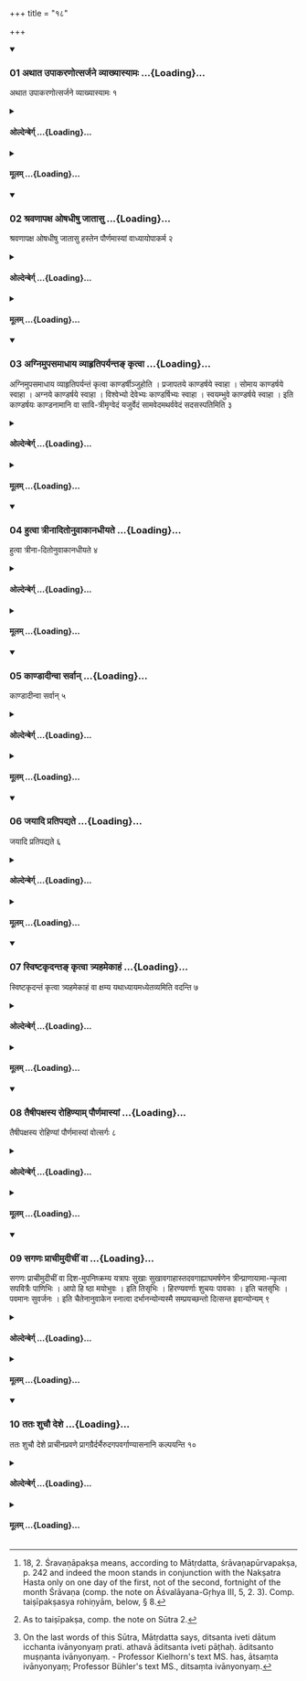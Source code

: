 +++
title = "१८"

+++

<div class="js_include" includetitle="true" newlevelforh1="3" unfilled url="/vedAH_yajuH/taittirIyam/sUtram/hiraNyakeshI/gRhyam/vishvAsa-prastutiH/2/18/01_athAta_upAkaraNotsarjane_vy.md">
<details open><summary><h3>01 अथात उपाकरणोत्सर्जने व्याख्यास्यामः ...{Loading}...</h3></summary>

अथात उपाकरणोत्सर्जने व्याख्यास्यामः १
</details>
</div>
<div class="js_include collapsed" newlevelforh1="4" title="ओल्देन्बेर्ग्" unfilled url="/vedAH_yajuH/taittirIyam/sUtram/hiraNyakeshI/gRhyam/oldenberg/2/18/01_athAta_upAkaraNotsarjane_vy.md">
<details><summary><h4>ओल्देन्बेर्ग् ...{Loading}...</h4></summary>

1. Now we shall explain the opening and the conclusion (of the annual course of study).

</details>
</div>
<div class="js_include collapsed" newlevelforh1="4" title="मूलम्" unfilled url="/vedAH_yajuH/taittirIyam/sUtram/hiraNyakeshI/gRhyam/mUlam/2/18/01_athAta_upAkaraNotsarjane_vy.md">
<details><summary><h4>मूलम् ...{Loading}...</h4></summary>

अथात उपाकरणोत्सर्जने व्याख्यास्यामः १
</details>
</div>
<div class="js_include" includetitle="true" newlevelforh1="3" unfilled url="/vedAH_yajuH/taittirIyam/sUtram/hiraNyakeshI/gRhyam/vishvAsa-prastutiH/2/18/02_shravaNApaxa_oShadhIShu_jAt.md">
<details open><summary><h3>02 श्रवणापक्ष ओषधीषु जातासु ...{Loading}...</h3></summary>

श्रवणापक्ष ओषधीषु जातासु हस्तेन पौर्णमास्यां वाध्यायोपाकर्म २
</details>
</div>
<div class="js_include collapsed" newlevelforh1="4" title="ओल्देन्बेर्ग्" unfilled url="/vedAH_yajuH/taittirIyam/sUtram/hiraNyakeshI/gRhyam/oldenberg/2/18/02_shravaNApaxa_oShadhIShu_jAt.md">
<details><summary><h4>ओल्देन्बेर्ग् ...{Loading}...</h4></summary>

2. [^1]  During the fortnight that precedes the Śravaṇā

[^1]:  18, 2. Śravaṇāpakṣa means, according to Mātṛdatta, śrāvaṇapūrvapakṣa, p. 242 and indeed the moon stands in conjunction with the Nakṣatra Hasta only on one day of the first, not of the second, fortnight of the month Śrāvaṇa (comp. the note on Āśvalāyana-Gṛhya III, 5, 2. 3). Comp. taiṣīpakṣasya rohiṇyām, below, § 8.

full moon, when the herbs have appeared, under (the Nakṣatra) Hasta or on the full-moon day (itself), the opening ceremony of the (annual course of) study (is performed).

</details>
</div>
<div class="js_include collapsed" newlevelforh1="4" title="मूलम्" unfilled url="/vedAH_yajuH/taittirIyam/sUtram/hiraNyakeshI/gRhyam/mUlam/2/18/02_shravaNApaxa_oShadhIShu_jAt.md">
<details><summary><h4>मूलम् ...{Loading}...</h4></summary>

श्रवणापक्ष ओषधीषु जातासु हस्तेन पौर्णमास्यां वाध्यायोपाकर्म २
</details>
</div>
<div class="js_include" includetitle="true" newlevelforh1="3" unfilled url="/vedAH_yajuH/taittirIyam/sUtram/hiraNyakeshI/gRhyam/vishvAsa-prastutiH/2/18/03_agnimupasamAdhAya_vyAhRtipa.md">
<details open><summary><h3>03 अग्निमुपसमाधाय व्याहृतिपर्यन्तङ् कृत्वा ...{Loading}...</h3></summary>

अग्निमुपसमाधाय व्याहृतिपर्यन्तं कृत्वा काण्डर्षीञ्जुहोति । प्रजापतये काण्डर्षये स्वाहा । सोमाय काण्डर्षये स्वाहा । अग्नये काण्डर्षये स्वाहा । विश्वेभ्यो देवेभ्यः काण्डर्षिभ्यः स्वाहा । स्वयम्भुवे काण्डर्षये स्वाहा । इति काण्डर्षयः काण्डनामानि वा सावि-त्रीमृग्वेदं यजुर्वेदं सामवेदमथर्ववेदं सदसस्पतिमिति ३
</details>
</div>
<div class="js_include collapsed" newlevelforh1="4" title="ओल्देन्बेर्ग्" unfilled url="/vedAH_yajuH/taittirIyam/sUtram/hiraNyakeshI/gRhyam/oldenberg/2/18/03_agnimupasamAdhAya_vyAhRtipa.md">
<details><summary><h4>ओल्देन्बेर्ग् ...{Loading}...</h4></summary>

3. Having put wood on the fire and performed the rites down to the Vyāhṛti oblations, he sacrifices (with his pupils) to the Ṛṣis of the Kāṇḍas: 'To Prajāpati, the Ṛṣi of a Kāṇḍa, svāhā! To Soma, the Ṛṣi of a Kāṇḍa, svāhā! To Agni, the Ṛṣi of a Kāṇḍa, svāhā! To the Viśve devās, the Ṛṣis of a Kāṇḍa, svāhā! To Svayambhū, the Ṛṣi of a Kāṇḍa, svāhā!' - these are the Ṛṣis of the Kāṇḍas. Or (he sacrifices) to the names of the Kāṇḍas, to the Sāvitrī, to the Ṛg-veda, the Yajur-veda, the Sāma-veda, the Atharva-veda, and to Sadasaspati.

</details>
</div>
<div class="js_include collapsed" newlevelforh1="4" title="मूलम्" unfilled url="/vedAH_yajuH/taittirIyam/sUtram/hiraNyakeshI/gRhyam/mUlam/2/18/03_agnimupasamAdhAya_vyAhRtipa.md">
<details><summary><h4>मूलम् ...{Loading}...</h4></summary>

अग्निमुपसमाधाय व्याहृतिपर्यन्तं कृत्वा काण्डर्षीञ्जुहोति । प्रजापतये काण्डर्षये स्वाहा । सोमाय काण्डर्षये स्वाहा । अग्नये काण्डर्षये स्वाहा । विश्वेभ्यो देवेभ्यः काण्डर्षिभ्यः स्वाहा । स्वयम्भुवे काण्डर्षये स्वाहा । इति काण्डर्षयः काण्डनामानि वा सावि-त्रीमृग्वेदं यजुर्वेदं सामवेदमथर्ववेदं सदसस्पतिमिति ३
</details>
</div>
<div class="js_include" includetitle="true" newlevelforh1="3" unfilled url="/vedAH_yajuH/taittirIyam/sUtram/hiraNyakeshI/gRhyam/vishvAsa-prastutiH/2/18/04_hutvA_trInAditonuvAkAnadhIy.md">
<details open><summary><h3>04 हुत्वा त्रीनादितोनुवाकानधीयते ...{Loading}...</h3></summary>

हुत्वा त्रीना-दितोनुवाकानधीयते ४
</details>
</div>
<div class="js_include collapsed" newlevelforh1="4" title="ओल्देन्बेर्ग्" unfilled url="/vedAH_yajuH/taittirIyam/sUtram/hiraNyakeshI/gRhyam/oldenberg/2/18/04_hutvA_trInAditonuvAkAnadhIy.md">
<details><summary><h4>ओल्देन्बेर्ग् ...{Loading}...</h4></summary>

4. Having (thus) sacrificed, they repeat the first three Anuvākas,

</details>
</div>
<div class="js_include collapsed" newlevelforh1="4" title="मूलम्" unfilled url="/vedAH_yajuH/taittirIyam/sUtram/hiraNyakeshI/gRhyam/mUlam/2/18/04_hutvA_trInAditonuvAkAnadhIy.md">
<details><summary><h4>मूलम् ...{Loading}...</h4></summary>

हुत्वा त्रीना-दितोनुवाकानधीयते ४
</details>
</div>
<div class="js_include" includetitle="true" newlevelforh1="3" unfilled url="/vedAH_yajuH/taittirIyam/sUtram/hiraNyakeshI/gRhyam/vishvAsa-prastutiH/2/18/05_kANDAdInvA_sarvAn.md">
<details open><summary><h3>05 काण्डादीन्वा सर्वान् ...{Loading}...</h3></summary>

काण्डादीन्वा सर्वान् ५
</details>
</div>
<div class="js_include collapsed" newlevelforh1="4" title="ओल्देन्बेर्ग्" unfilled url="/vedAH_yajuH/taittirIyam/sUtram/hiraNyakeshI/gRhyam/oldenberg/2/18/05_kANDAdInvA_sarvAn.md">
<details><summary><h4>ओल्देन्बेर्ग् ...{Loading}...</h4></summary>

5. Or the beginnings of all Kāṇḍas.

</details>
</div>
<div class="js_include collapsed" newlevelforh1="4" title="मूलम्" unfilled url="/vedAH_yajuH/taittirIyam/sUtram/hiraNyakeshI/gRhyam/mUlam/2/18/05_kANDAdInvA_sarvAn.md">
<details><summary><h4>मूलम् ...{Loading}...</h4></summary>

काण्डादीन्वा सर्वान् ५
</details>
</div>
<div class="js_include" includetitle="true" newlevelforh1="3" unfilled url="/vedAH_yajuH/taittirIyam/sUtram/hiraNyakeshI/gRhyam/vishvAsa-prastutiH/2/18/06_jayAdi_pratipadyate.md">
<details open><summary><h3>06 जयादि प्रतिपद्यते ...{Loading}...</h3></summary>

जयादि प्रतिपद्यते ६
</details>
</div>
<div class="js_include collapsed" newlevelforh1="4" title="ओल्देन्बेर्ग्" unfilled url="/vedAH_yajuH/taittirIyam/sUtram/hiraNyakeshI/gRhyam/oldenberg/2/18/06_jayAdi_pratipadyate.md">
<details><summary><h4>ओल्देन्बेर्ग् ...{Loading}...</h4></summary>

6. He enters upon (sacrificing) the Jaya, &c. (oblations; see above, I, 1, 3, 8).

</details>
</div>
<div class="js_include collapsed" newlevelforh1="4" title="मूलम्" unfilled url="/vedAH_yajuH/taittirIyam/sUtram/hiraNyakeshI/gRhyam/mUlam/2/18/06_jayAdi_pratipadyate.md">
<details><summary><h4>मूलम् ...{Loading}...</h4></summary>

जयादि प्रतिपद्यते ६
</details>
</div>
<div class="js_include" includetitle="true" newlevelforh1="3" unfilled url="/vedAH_yajuH/taittirIyam/sUtram/hiraNyakeshI/gRhyam/vishvAsa-prastutiH/2/18/07_sviShTakRdanta~N_kRtvA_trya.md">
<details open><summary><h3>07 स्विष्टकृदन्तङ् कृत्वा त्र्यहमेकाहं ...{Loading}...</h3></summary>

स्विष्टकृदन्तं कृत्वा त्र्यहमेकाहं वा क्षम्य यथाध्यायमध्येतव्यमिति वदन्ति ७
</details>
</div>
<div class="js_include collapsed" newlevelforh1="4" title="ओल्देन्बेर्ग्" unfilled url="/vedAH_yajuH/taittirIyam/sUtram/hiraNyakeshI/gRhyam/oldenberg/2/18/07_sviShTakRdanta~N_kRtvA_trya.md">
<details><summary><h4>ओल्देन्बेर्ग् ...{Loading}...</h4></summary>

7. After all rites down to the Sviṣṭakṛt oblation have been performed, they stop studying three days or one day; then they should go on studying so as to commence where they have broken off: so say the teachers.

</details>
</div>
<div class="js_include collapsed" newlevelforh1="4" title="मूलम्" unfilled url="/vedAH_yajuH/taittirIyam/sUtram/hiraNyakeshI/gRhyam/mUlam/2/18/07_sviShTakRdanta~N_kRtvA_trya.md">
<details><summary><h4>मूलम् ...{Loading}...</h4></summary>

स्विष्टकृदन्तं कृत्वा त्र्यहमेकाहं वा क्षम्य यथाध्यायमध्येतव्यमिति वदन्ति ७
</details>
</div>
<div class="js_include" includetitle="true" newlevelforh1="3" unfilled url="/vedAH_yajuH/taittirIyam/sUtram/hiraNyakeshI/gRhyam/vishvAsa-prastutiH/2/18/08_taiShIpaxasya_rohiNyAm_paur.md">
<details open><summary><h3>08 तैषीपक्षस्य रोहिण्याम् पौर्णमास्यां ...{Loading}...</h3></summary>

तैषीपक्षस्य रोहिण्यां पौर्णमास्यां वोत्सर्गः ८
</details>
</div>
<div class="js_include collapsed" newlevelforh1="4" title="ओल्देन्बेर्ग्" unfilled url="/vedAH_yajuH/taittirIyam/sUtram/hiraNyakeshI/gRhyam/oldenberg/2/18/08_taiShIpaxasya_rohiNyAm_paur.md">
<details><summary><h4>ओल्देन्बेर्ग् ...{Loading}...</h4></summary>

8. [^2]  During the fortnight that precedes the Taiṣī full moon, under (the Nakṣatra) Rohiṇī or on the full-moon day (itself), the Utsarga (or conclusion of the term of study) is celebrated.

[^2]:  As to taiṣīpakṣa, comp. the note on Sūtra 2.

</details>
</div>
<div class="js_include collapsed" newlevelforh1="4" title="मूलम्" unfilled url="/vedAH_yajuH/taittirIyam/sUtram/hiraNyakeshI/gRhyam/mUlam/2/18/08_taiShIpaxasya_rohiNyAm_paur.md">
<details><summary><h4>मूलम् ...{Loading}...</h4></summary>

तैषीपक्षस्य रोहिण्यां पौर्णमास्यां वोत्सर्गः ८
</details>
</div>
<div class="js_include" includetitle="true" newlevelforh1="3" unfilled url="/vedAH_yajuH/taittirIyam/sUtram/hiraNyakeshI/gRhyam/vishvAsa-prastutiH/2/18/09_sagaNaH_prAchImudIchIM_vA.md">
<details open><summary><h3>09 सगणः प्राचीमुदीचीं वा ...{Loading}...</h3></summary>

सगणः प्राचीमुदीचीं वा दिश-मुपनिष्क्रम्य यत्रापः सुखाः सुखावगाहास्तदवगाह्याघमर्षणेन त्रीन्प्राणायामा-न्कृत्वा सपवित्रैः पाणिभिः । आपो हि ष्ठा मयोभुवः । इति तिसृभिः । हिरण्यवर्णाः शुचयः पावकाः । इति चतसृभिः । पवमानः सुवर्जनः । इति चैतेनानुवाकेन स्नात्वा दर्भानन्योन्यस्मै सम्प्रयच्छन्तो दित्सन्त इवान्योन्यम् ९
</details>
</div>
<div class="js_include collapsed" newlevelforh1="4" title="ओल्देन्बेर्ग्" unfilled url="/vedAH_yajuH/taittirIyam/sUtram/hiraNyakeshI/gRhyam/oldenberg/2/18/09_sagaNaH_prAchImudIchIM_vA.md">
<details><summary><h4>ओल्देन्बेर्ग् ...{Loading}...</h4></summary>

9. [^3]  (The teacher) with his pupils goes in an easterly or northerly direction, and where they find a pleasant water with a pleasant bathing-place, they dive into it and perform three suppressions of the breath with the Agharmarshaṇa hymn (Ṛg-veda X, 190 = Taitt. Ar. X, 1, 13. 14.). Holding purifiers (i.e. Darbha blades) in their hands they bathe with the three (verses), 'Ye waters, ye are wholesome' (Taitt. Saṃh. IV, 1, 5, 1), with the four (verses), 'The gold-coloured, pure, purifying waters' (T.S.V, 6, 1, 1 seq.), and with the Anuvāka, '(Soma) which clears itself, the heavenly being' (Taitt. Br. I, 4, 8): giving the Darbha blades to each other and feigning to try to seize (??) each other.

[^3]:  On the last words of this Sūtra, Mātṛdatta says, ditsanta iveti dātum icchanta ivānyonyaṃ prati. athavā āditsanta iveti pāṭhaḥ. āditsanto muṣṇanta ivānyonyaṃ. - Professor Kielhorn's text MS. has, ātsaṃta ivānyonyaṃ; Professor Bühler's text MS., ditsaṃta ivānyonyaṃ.

</details>
</div>
<div class="js_include collapsed" newlevelforh1="4" title="मूलम्" unfilled url="/vedAH_yajuH/taittirIyam/sUtram/hiraNyakeshI/gRhyam/mUlam/2/18/09_sagaNaH_prAchImudIchIM_vA.md">
<details><summary><h4>मूलम् ...{Loading}...</h4></summary>

सगणः प्राचीमुदीचीं वा दिश-मुपनिष्क्रम्य यत्रापः सुखाः सुखावगाहास्तदवगाह्याघमर्षणेन त्रीन्प्राणायामा-न्कृत्वा सपवित्रैः पाणिभिः । आपो हि ष्ठा मयोभुवः । इति तिसृभिः । हिरण्यवर्णाः शुचयः पावकाः । इति चतसृभिः । पवमानः सुवर्जनः । इति चैतेनानुवाकेन स्नात्वा दर्भानन्योन्यस्मै सम्प्रयच्छन्तो दित्सन्त इवान्योन्यम् ९
</details>
</div>
<div class="js_include" includetitle="true" newlevelforh1="3" unfilled url="/vedAH_yajuH/taittirIyam/sUtram/hiraNyakeshI/gRhyam/vishvAsa-prastutiH/2/18/10_tataH_shuchau_deshe.md">
<details open><summary><h3>10 ततः शुचौ देशे ...{Loading}...</h3></summary>

ततः शुचौ देशे प्राचीनप्रवणे प्रागग्रैर्दर्भैरुदगपवर्गाण्यासनानि कल्पयन्ति १०
</details>
</div>
<div class="js_include collapsed" newlevelforh1="4" title="ओल्देन्बेर्ग्" unfilled url="/vedAH_yajuH/taittirIyam/sUtram/hiraNyakeshI/gRhyam/oldenberg/2/18/10_tataH_shuchau_deshe.md">
<details><summary><h4>ओल्देन्बेर्ग् ...{Loading}...</h4></summary>

10. Then they arrange on a pure spot that is inclined towards the east, seats of eastward-pointed Darbha grass, so that they end in the north - 

</details>
</div>
<div class="js_include collapsed" newlevelforh1="4" title="मूलम्" unfilled url="/vedAH_yajuH/taittirIyam/sUtram/hiraNyakeshI/gRhyam/mUlam/2/18/10_tataH_shuchau_deshe.md">
<details><summary><h4>मूलम् ...{Loading}...</h4></summary>

ततः शुचौ देशे प्राचीनप्रवणे प्रागग्रैर्दर्भैरुदगपवर्गाण्यासनानि कल्पयन्ति १०
</details>
</div>
